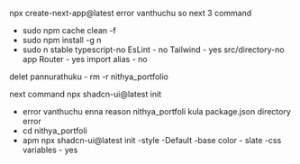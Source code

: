 npx create-next-app@latest
error vanthuchu so next 3 command
* sudo npm cache clean -f
* sudo npm install -g n
* sudo n stable
typescript-no
EsLint - no 
Tailwind - yes
src/directory-no
app Router - yes
import alias - no

delet pannurathuku - rm -r nithya_portfolio

next command
npx shadcn-ui@latest init 
* error vanthuchu
enna reason nithya_portfoli kula package.json directory error
* cd nithya_portfoli
* apm npx shadcn-ui@latest init
    -style -Default
    -base color - slate
    -css variables - yes
    